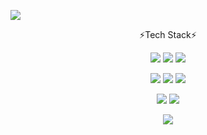 
<!--
**rnrl1215/rnrl1215** is a ✨ _special_ ✨ repository because its `README.md` (this file) appears on your GitHub profile.

Here are some ideas to get you started:
- 🔭 I’m currently working on ...
- 🌱 I’m currently learning ...
- 👯 I’m looking to collaborate on ...
- 🤔 I’m looking for help with ...
- 💬 Ask me about ...
- 📫 How to reach me: ...
- 😄 Pronouns: ...
- ⚡ Fun fact: ...
-->

<p align="center">
<img src="https://capsule-render.vercel.app/api?type=waving&color=2ECCFA&height=300&section=header&text=Hi There&fontSize=90" style="min-width:100%;" />
</p>

<p align="center">
⚡Tech Stack⚡
</p>

<p align="center">
<img src="https://img.shields.io/badge/C-A8B9CC?style=flat-square&logo=C&logoColor=white"/></a>
<img src="https://img.shields.io/badge/C++-00599C?style=flat-square&logo=C%2B%2B&logoColor=white"/></a>
<img src="https://img.shields.io/badge/Java-007396?style=flat-square&logo=Java&logoColor=white"/></a>
</p>

<p align="center">
  <img src="https://img.shields.io/badge/Spring-6DB33F?style=flat-square&logo=Spring&logoColor=white"/></a>
  <img src="https://img.shields.io/badge/Qt-41CD52?style=flat-square&logo=Qt&logoColor=white"/></a>
  <img src="https://img.shields.io/badge/Open Access-F68212?style=flat-square&logo=Open Access&logoColor=white"/></a>

</p>

<p align="center">
  <img src="https://img.shields.io/badge/Oracle-F80000?style=flat-square&logo=Oracle&logoColor=white"/></a>
  <img src="https://img.shields.io/badge/Microsoft SQL Server-CC2927?style=flat-square&logo=MicrosoftSQLServer&logoColor=white"/></a>
</p>

<p align="center">
  <img src="https://img.shields.io/badge/Linux-FCC624?style=flat-square&logo=Linux&logoColor=white"/></a>
</p>
